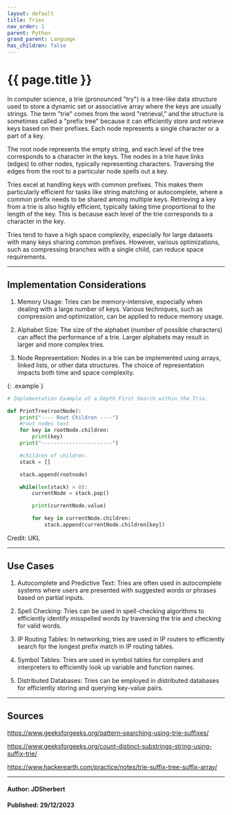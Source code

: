 ```yaml
---
layout: default
title: Tries
nav_order: 1
parent: Python
grand_parent: Language
has_children: false
---
```


{{ page.title }}
======================

In computer science, a trie (pronounced "try") is a tree-like data structure used to store a dynamic set or associative array where the keys are usually strings. The term "trie" comes from the word "retrieval," and the structure is sometimes called a "prefix tree" because it can efficiently store and retrieve keys based on their prefixes. Each node represents a single character or a part of a key.

The root node represents the empty string, and each level of the tree corresponds to a character in the keys. The nodes in a trie have links (edges) to other nodes, typically representing characters. Traversing the edges from the root to a particular node spells out a key.

Tries excel at handling keys with common prefixes. This makes them particularly efficient for tasks like string matching or autocomplete, where a common prefix needs to be shared among multiple keys. Retrieving a key from a trie is also highly efficient, typically taking time proportional to the length of the key. This is because each level of the trie corresponds to a character in the key.

Tries tend to have a high space complexity, especially for large datasets with many keys sharing common prefixes. However, various optimizations, such as compressing branches with a single child, can reduce space requirements.

-----------------------------------------------------------------------

## Implementation Considerations

1. Memory Usage: Tries can be memory-intensive, especially when dealing with a large number of keys. Various techniques, such as compression and optimization, can be applied to reduce memory usage.

2. Alphabet Size: The size of the alphabet (number of possible characters) can affect the performance of a trie. Larger alphabets may result in larger and more complex tries.

3. Node Representation: Nodes in a trie can be implemented using arrays, linked lists, or other data structures. The choice of representation impacts both time and space complexity.

{: .example }
```python
# Implementation Example of a Depth First Search within the Trie.

def PrintTree(rootNode):
    print("---- Root Children ----")
    #root nodes text
    for key in rootNode.children:
        print(key)
    print("-----------------------")

    #children of children.
    stack = []

    stack.append(rootnode)

    while(len(stack) > 0):
        currentNode = stack.pop()

        print(currentNode.value)

        for key in currentNode.children:
            stack.append(currentNode.children[key])
```

Credit: UKL

-----------------------------------------------------------------------

## Use Cases

1. Autocomplete and Predictive Text: Tries are often used in autocomplete systems where users are presented with suggested words or phrases based on partial inputs.

2. Spell Checking: Tries can be used in spell-checking algorithms to efficiently identify misspelled words by traversing the trie and checking for valid words.

3. IP Routing Tables: In networking, tries are used in IP routers to efficiently search for the longest prefix match in IP routing tables.

4. Symbol Tables: Tries are used in symbol tables for compilers and interpreters to efficiently look up variable and function names.

5. Distributed Databases: Tries can be employed in distributed databases for efficiently storing and querying key-value pairs.

-----------------------------------------------------------------------

## Sources

https://www.geeksforgeeks.org/pattern-searching-using-trie-suffixes/

https://www.geeksforgeeks.org/count-distinct-substrings-string-using-suffix-trie/

https://www.hackerearth.com/practice/notes/trie-suffix-tree-suffix-array/

---

#### Author: JDSherbert
#### Published: 29/12/2023